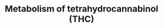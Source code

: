 ---
annotations:
- id: PW:0000375
  parent: regulatory pathway
  type: Pathway Ontology
  value: phase I biotransformation pathway via cytochrome P450
- id: PW:0001229
  parent: classic metabolic pathway
  type: Pathway Ontology
  value: xenobiotic metabolic pathway
- id: PW:0000754
  parent: drug pathway
  type: Pathway Ontology
  value: drug pathway
authors:
- DeSl
- MaintBot
- Khanspers
- Egonw
- Eweitz
description: Pathway visualizing part of THC metabolism. Delta9-tetrahydrocannabinol
  (THC, also named delta1-tetrahydrocannabinol), is the primary hallucinogenic constituent
  of Cannabis sativa (plant) a.k.a. marijuana. Different parts of the plant contain
  varying concentrations of THC, with leaves containing <1% to 10% THC by weight,
  and hashish, a resin prepared from the flowering tops, containing approximately
  15% THC.   This drug undergoes various transformation in the Phase I (mainly hepatic
  metabolism primarily by hydroxylation), after which several metabolites can be transformed
  via Phase II reactions (such as acyl glucuronidatization). THC possesses activity
  at benzodiazepine, opioid, and cannabinoid receptors and also exerts effects on
  prostaglandin synthesis, DNA, RNA, and protein metabolism. Furthermore, THC work
  on the two types of cannabinoid receptor that exist in the human body — CB1 and
  CB2 — and these receptors are the primary targets of endogenous cannabinoids (endocannabinoids).
  THC binds to both cannabinoid receptors. The CB1 receptor is mostly found in the
  brain, while the CB2 receptor is found in immune tissues such as the spleen, thymus,
  and tonsils (but not in the brain). Specific antagonists exist for each of the CB1
  and CB2 receptors. Cannabinoid-coupled G protein–coupled receptors are involved
  in the control of many processes, including metabolic regulation, craving, pain,
  anxiety, bone growth, and immune function.
last-edited: 2021-05-18
ndex: 8604f1bc-8b69-11eb-9e72-0ac135e8bacf
organisms:
- Homo sapiens
redirect_from:
- /index.php/Pathway:WP4174
- /instance/WP4174
revision: null
schema-jsonld:
- '@context': https://schema.org/
  '@id': https://wikipathways.github.io/pathways/WP4174.html
  '@type': Dataset
  creator:
    '@type': Organization
    name: WikiPathways
  description: Pathway visualizing part of THC metabolism. Delta9-tetrahydrocannabinol
    (THC, also named delta1-tetrahydrocannabinol), is the primary hallucinogenic constituent
    of Cannabis sativa (plant) a.k.a. marijuana. Different parts of the plant contain
    varying concentrations of THC, with leaves containing <1% to 10% THC by weight,
    and hashish, a resin prepared from the flowering tops, containing approximately
    15% THC.   This drug undergoes various transformation in the Phase I (mainly hepatic
    metabolism primarily by hydroxylation), after which several metabolites can be
    transformed via Phase II reactions (such as acyl glucuronidatization). THC possesses
    activity at benzodiazepine, opioid, and cannabinoid receptors and also exerts
    effects on prostaglandin synthesis, DNA, RNA, and protein metabolism. Furthermore,
    THC work on the two types of cannabinoid receptor that exist in the human body
    — CB1 and CB2 — and these receptors are the primary targets of endogenous cannabinoids
    (endocannabinoids). THC binds to both cannabinoid receptors. The CB1 receptor
    is mostly found in the brain, while the CB2 receptor is found in immune tissues
    such as the spleen, thymus, and tonsils (but not in the brain). Specific antagonists
    exist for each of the CB1 and CB2 receptors. Cannabinoid-coupled G protein–coupled
    receptors are involved in the control of many processes, including metabolic regulation,
    craving, pain, anxiety, bone growth, and immune function.
  keywords:
  - 11-hydroxy-THC
  - 11-nor-9-carboxy-THC
  - 11-oxo-THC
  - 8,11-dihydroxy-delta-9-THC
  - 8-Hydroxy-delta-9-THC
  - ADH
  - CYP2C9
  - P450 2C9
  - P450 3A
  - THC
  - THC-COOH-glucuronide
  license: CC0
  name: Metabolism of tetrahydrocannabinol (THC)
seo: CreativeWork
title: Metabolism of tetrahydrocannabinol (THC)
wpid: WP4174
---